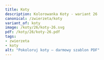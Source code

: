 ```yaml
---
title: Koty
description: Kolorowanka Koty - wariant 26
canonical: /zwierzeta/koty
variant_of: koty
image: /koty/26/koty-26.svg
pdf: /koty/26/koty-26.pdf
tags:
- zwierzeta
- koty
alt: "Pokoloruj koty – darmowy szablon PDF"
---
```

